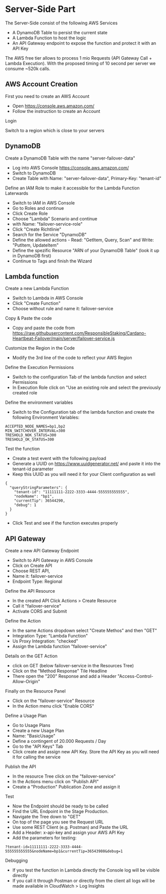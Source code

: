 # Server-Side Part
The Server-Side consist of the following AWS Services
* A DynamoDB Table to persist the current state
* A Lambda Function to host the logic
* An API Gateway endpoint to expose the function and protect it with an API Key

The AWS free tier allows to process 1 mio Requests (API Gateway Call + Lambda Execution).
With the proposed timing of 10 second per server we consume ~520k calls.

## AWS Account Creation

First you need to create an AWS Account
* Open https://console.aws.amazon.com/
* Follow the instruction to create an Account

Login

Switch to a region which is close to your servers

## DynamoDB

Create a DynamoDB Table with the name "server-failover-data"
* Log into AWS Console https://console.aws.amazon.com/
* Switch to DynamoDB
* Create Table with Name: "server-failover-data", Primary-Key: "tenant-id"


Define an IAM Role to make it accessible for the Lambda Function Laterwards
* Switch to IAM in AWS Console
* Go to Roles and continue
* Click Create Role
* Choose "Lambda" Scenario and continue
* with Name: "failover-service-role"
* Click "Create Richtlinie"
* Search for the Service "DynamoDB"
* Define the allowed actions - Read: "GetItem, Query, Scan" and Write: "PutItem, UpdateItem"
* Define the spezific Resource "ARN of your DynamoDB Table" (look it up in DynamoDB first)
* Continue to Tags and finish the Wizard


## Lambda function

Create a new Lambda Function
* Switch to Lambda in AWS Console
* Click "Create Function"
* Choose without rule and name it: failover-service

Copy & Paste the code
* Copy and paste the code from https://raw.githubusercontent.com/ResponsibleStaking/Cardano-Heartbeat-Failover/main/server/failover-service.js

Customize the Region in the Code
* Modify the 3rd line of the code to reflect your AWS Region

Define the Execution Permissions
* Switch to the configuration Tab of the lambda function and select Permissions
* In Execution Role click on "Use an existing role and select the previously created role

Define the environment variables
* Switch to the Configuration tab of the lambda function and create the following Environment Variables:
```
ACCEPTED_NODE_NAMES=bp1,bp2
MIN_SWITCHOVER_INTERVAL=300
TRESHOLD_NOK_STATUS=300
TRESHOLD_OK_STATUS=300
```

Test the function
* Create a test event with the following payload
* Generate a UUID on https://www.uuidgenerator.net/ and paste it into the tenant-id parameter
* Keep this UUID as you will need it for your Client configuration as well
```
{
  "queryStringParameters": {
    "tenant-id": "11111111-2222-3333-4444-555555555555",
    "nodeName": "bp1",
    "currentTip": 36544290,
    "debug": 1
  }
}
```
* Click Test and see if the function executes properly

## API Gateway

Create a new API Gateway Endpoint
* Switch to API Gateway in AWS Console
* Click on Create API
* Choose REST API,
* Name it: failover-service
* Endpoint Type: Regional

Define the API Resource
* In the created API Click Actions > Create Resource
* Call it "failover-service"
* Activate CORS and Submit

Define the Action
* In the same Actions dropdown select "Create Methos" and then "GET"
* Integration Type: "Lambda Function"
* Us Proxy Integration: "checked"
* Assign the Lambda function "failover-service"

Details on the GET Action
* click on GET (below failover-service in the Resources Tree)
* Click on the "Method Response" Tile Headline
* There open the "200" Response and add a Header "Access-Control-Allow-Origin"

Finally on the Resource Panel
* Click on the "failover-service" Resource
* In the Action menu click "Enable CORS"

Define a Usage Plan
* Go to Usage Plans
* Create a new Usage Plan
* Name: "BasicUsage"
* Define a contingent of 20.000 Requests / Day
* Go to the "API Keys" Tab
* Click create and assign new API Key. Store the API Key as you will need it for calling the service

Publish the API
* In the resource Tree click on the "failover-service"
* In the Actions menu click on "Publish API"
* Create a "Production" Publication Zone and assign it

Test
* Now the Endpoint should be ready to be called
* Find the URL Endpoint in the Stage Production.
* Navigate the Tree down to "GET"
* On top of the page you see the Request URL
* Use some REST Client (e.g. Postman) and Paste the URL
* Add a Header: x-api-key and assign your AWS API Key
* Add the parameters for testing:
```
?tenant-id=11111111-2222-3333-4444-555555555555&nodeName=bp1&currentTip=36543980&debug=1
```

Debugging
* If you test the function in Lambda directly the Console log will be visible directly
* If you call it through Postman or directly from the client all logs will be made available in CloudWatch > Log Insights
